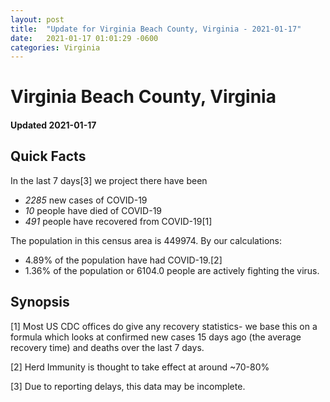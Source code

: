 ```yaml
---
layout: post
title:  "Update for Virginia Beach County, Virginia - 2021-01-17"
date:   2021-01-17 01:01:29 -0600
categories: Virginia
---
```


# Virginia Beach County, Virginia
#### Updated 2021-01-17

## Quick Facts

In the last 7 days[3] we project there have been
- *2285* new cases of COVID-19
- *10* people have died of COVID-19
- *491* people have recovered from COVID-19[1]

The population in this census area is 449974. By our calculations:
- 4.89% of the population have had COVID-19.[2]
- 1.36% of the population or 6104.0 people are actively fighting the virus.

## Synopsis




[1] Most US CDC offices do give any recovery statistics- we base this on a formula which looks at confirmed new cases
15 days ago (the average recovery time) and deaths over the last 7 days.

[2] Herd Immunity is thought to take effect at around ~70-80%

[3] Due to reporting delays, this data may be incomplete.
 
    